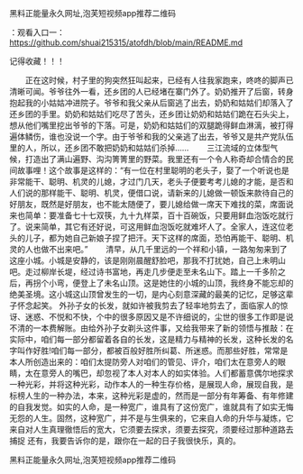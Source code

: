 黑料正能量永久网址,泡芙短视频app推荐二维码

：观看入口一：https://github.com/shuai215315/atofdh/blob/main/README.md


记得收藏！！！



　　正在这时候，村子里的狗突然狂叫起来，已经有人往我家跑来，咚咚的脚声已清晰可闻。爷爷往外一看，还乡团的人已经堵在寨门外了。奶奶推开了后窗，转身抱起我的小姑姑冲进院子。爷爷和我父亲从后窗逃了出去，奶奶和姑姑们却落入了还乡团的手里。奶奶和姑姑们吃尽了苦头，还乡团让奶奶和姑姑们跪在石头尖上，想从他们嘴里挖出爷爷的下落。可是，奶奶和姑姑们的双腿跪得鲜血淋漓，被打得遍体鳞伤，谁也没说一个字。由于爷爷和我的父亲逃了出去，爷爷又是共产党队伍里的人，所以，还乡团不敢把奶奶和姑姑们杀掉……
　　三江流域的立体型气候，打造出了满山遍野、沟沟箐箐里的野菜。我里还有一个令人称奇却合情合的民间故事哩！这个故事是这样的：“有一位在村里聪明的老头子，娶了一个听说也是非常能干、聪明、机灵的儿媳，才过门几天，老头子便要考考儿媳的才能，是否和人们说的那样能干、聪明、机灵，便借口说，请新来的儿媳做一顿饭来款待自己的好朋友，既然是好朋友，也不能太随便了，要儿媳给做一席天下难找的菜，席面说来也简单：要准备七十七双筷，九十九样菜，百十百碗饭，只要用鲜血泡饭吃就行了。说来简单，其它有还好说，可这用鲜血泡饭吃就难坏人了。全家人，连这位老头的儿子，都为她自己新娘子捏了把汗。天下这样的席面，恐怕再能干、聪明、机灵的人也做不出来吧。”
　　清早，从几千里远的一个祥和小镇，一路匆匆来到了这座小城。小城是安静的，该是刚刚晨醒舒脸吧，那我不打扰她，自己上未明山吧。走过柳岸长堤，经过诗书富地，再走几步便走至未名山下。踏上一千多阶之后，再拐个小弯，便登上了未名山顶。这是她住的小城的山顶，我终身不能忘却的绝美圣境。这小城这山顶曾发生的一切，是内心刻意深藏的最美的记忆，足够这辈子怀念起笑。
外孙子女的长发，就如许被我剪去了轻率地剪去了，面临家人的惊讶、迷惑、不悦和不快，个中的很多原因又是不许细说的，尘世的很多工作即是说不清的一本费解账。由给外孙子女剃头这件事，又给我带来了新的领悟与推敲：在实际中，咱们每一部分都留着各自的长发，这是精力与精神的长发，这种长发的名字叫作好胜!咱们每一部分，都被百般好胜所纠葛、所迷惑。而那些好胜，常常是本人所创造出来的：咱们太提防旁人对咱们的管见、评介，咱们太在意旁人的眼睛，太在意旁人的嘴巴，却忽视了本人对本人的如实体验。人们都蓄意偶尔地探求一种光彩，并将这种光彩，动作本人的一种生存价格，是展现人命，展现自我，是标榜人生的一种办法，本来，这种光彩是虚的，然而是一部分有年筹备、有年修建的自我发觉。如实的人命，是一种宽广，谁具有了这份宽广，谁就具有了如实无悔无怨的人生。固然，这种宽广，并不是与生俱来的，它来自人命的升华与凝炼，它来自对人生真理徹悟后的宽大，它须要去探求，须要去探究，须要经过那种道路去捕捉
还有，我要告诉你的是，跟你在一起的日子我很快乐，真的。







黑料正能量永久网址,泡芙短视频app推荐二维码
